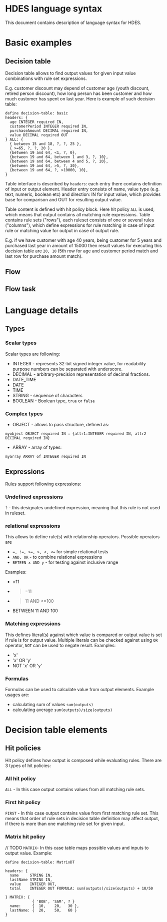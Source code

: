 # HDES language syntax
This document contains description of language syntax for HDES.



# Basic examples

## Decision table

Decision table allows to find output values for given input value combinations with rule set expressions. 

E.g. customer discount may depend of customer age (youth discount, retired person discount), how long person has been customer and how much customer has spent on last year. 
Here is example of such decision table:

```
define decision-table: basic
headers: {
  age INTEGER required IN,
  customerPeriod INTEGER required IN,
  purchaseAmount DECIMAL required IN,
  value DECIMAL required OUT 
} ALL: {
  { between 15 and 18, ?, ?, 25 },
  { >=65, ?, ?, 20 },
  {between 19 and 64, <1, ?, 0},
  {between 19 and 64, between 1 and 3, ?, 10},
  {between 19 and 64, between 4 and 5, ?, 20},
  {between 19 and 64, >5, ?, 30},
  {between 19 and 64, ?, >10000, 10},
}	
```
Table interface is described by `headers`: each entry there contains definition of input or output element. Header entry consists of name, value type (e.g. text, numeric, boolean etc) and direction: IN for input value, which provides base for comparison and OUT for resulting output value.

Table content is defined with hit policy block. Here hit policy `ALL` is used, which means that output contains all matching rule expressions.
Table contains rule sets ("rows"), each ruleset consists of one or several rules ("columns"), which define expressions for rule matching in case of input rule or matching value for output in case of output rule. 

E.g. if we have customer with age 40 years, being customer for 5 years and purchased last year in amount of 15000 then result values for executing this decision table are `20, 10` (5th row for age and customer period match and last row for purchase amount match).

## Flow


## Flow task



# Language details

## Types

### Scalar types
Scalar types are following:
* INTEGER - represents 32-bit signed integer value, for readability purpose numbers can be separated with underscore.
* DECIMAL - arbitrary-precision representation of decimal fractions.
* DATE_TIME
* DATE
* TIME
* STRING - sequence of characters
* BOOLEAN - Boolean type, `true` or `false`

### Complex types
* OBJECT - allows to pass structure, defined as:

```
myobject OBJECT required IN : {attr1:INTEGER required IN, attr2 DECIMAL required IN}
```

* ARRAY - array of types:

```
myarray ARRAY of INTEGER required IN
```

## Expressions
Rules support following expressions:

### Undefined expressions
`?` - this designates undefined expression, meaning that this rule is not used in ruleset.

### relational expressions
This allows to define rule(s) with relationship operators. Possible operators are 
* `=, !=, >=, >, <, <=` for simple relational tests
* `AND, OR` - to combine relational expressions
* `BETEEN x AND y` - for testing against inclusive range

Examples:
* =11
* >=11
* >11 AND <=100
* BETWEEN 11 AND 100

### Matching expressions
This defines literal(s) against which value is compared or output value is set if rule is for output value. Multiple literals can be checked against using `OR` operator, `NOT` can be used to negate result.
Examples:
* 'x'
* 'x' OR 'y'
* NOT 'x' OR 'y'

### Formulas
Formulas can be used to calculate value from output elements. Example usages are:
* calculating sum of values `sum(outputs)`
* calculating average `sum(outputs)/size(outputs)` 

# Decision table elements

## Hit policies
Hit policy defines how output is composed while evaluating rules.
There are 3 types of hit policies:

### All hit policy
`ALL` - In this case output contains values from all matching rule sets.

### First hit policy
`FIRST` - In this case output contains value from first matching rule set. This means that order of rule sets in decision table definition may affect output, if there is more than one matching rule set for given input.


### Matrix hit policy
// TODO
`MATRIX`- In this case table maps possible values and inputs to output value. Example:

```
define decision-table: MatrixDT

headers: {
  name     STRING IN,
  lastName STRING IN,
  value    INTEGER OUT,
  total    INTEGER OUT FORMULA: sum(outputs)/size(outputs) + 10/50

} MATRIX: {
            { 'BOB', 'SAM', ? }
  name:     {  10,    20,   30 },
  lastName: {  20,    50,   60 }
}
```

